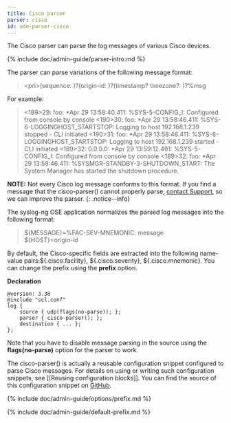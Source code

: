 ```yaml
---
title: Cisco parser
parser: cisco
id: adm-parser-cisco
---
```


The Cisco parser can parse the log messages of various Cisco devices.

{% include doc/admin-guide/parser-intro.md %}

The parser can parse variations of the following
message format:

>\<pri\>(sequence: )?(origin-id: )?(timestamp? timezone?: )?%msg

For example:

><189>29: foo: *Apr 29 13:58:40.411: %SYS-5-CONFIG_I: Configured from console by console
><190>30: foo: *Apr 29 13:58:46.411: %SYS-6-LOGGINGHOST_STARTSTOP: Logging to host 192.168.1.239 stopped - CLI initiated
><190>31: foo: *Apr 29 13:58:46.411: %SYS-6-LOGGINGHOST_STARTSTOP: Logging to host 192.168.1.239 started - CLI initiated
><189>32: 0.0.0.0: *Apr 29 13:59:12.491: %SYS-5-CONFIG_I: Configured from console by console
><189>32: foo: *Apr 29 13:58:46.411: %SYSMGR-STANDBY-3-SHUTDOWN_START: The System Manager has started the shutdown procedure.

**NOTE:** Not every Cisco log message conforms to this format. If you find a
message that the cisco-parser() cannot properly parse, [contact
Support](https://www.syslog-ng.com/support/), so we can improve the
parser.
{: .notice--info}

The syslog-ng OSE application normalizes the parsed log messages into
the following format:

>${MESSAGE}=%FAC-SEV-MNEMONIC: message  
>${HOST}=origin-id

By default, the Cisco-specific fields are extracted into the following
name-value pairs:${.cisco.facility}, ${.cisco.severity},
${.cisco.mnemonic}. You can change the prefix using the **prefix**
option.

**Declaration**

```config
@version: 3.38
@include "scl.conf"
log {
    source { udp(flags(no-parse)); };
    parser { cisco-parser(); };
    destination { ... };
};
```

Note that you have to disable message parsing in the source using the
**flags(no-parse)** option for the parser to work.

The cisco-parser() is actually a reusable configuration snippet
configured to parse Cisco messages. For details on using or writing such
configuration snippets, see [[Reusing configuration blocks]].
You can find the source of this configuration
snippet on [GitHub](https://github.com/syslog-ng/syslog-ng/blob/master/scl/cisco/plugin.conf).

{% include doc/admin-guide/options/prefix.md %}

{% include doc/admin-guide/default-prefix.md %}
